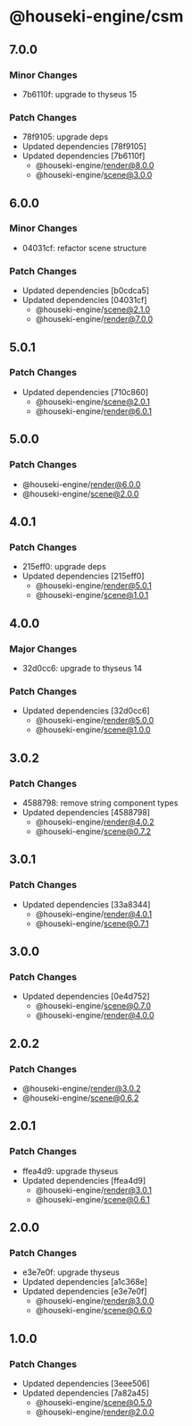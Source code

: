 # @houseki-engine/csm

## 7.0.0

### Minor Changes

- 7b6110f: upgrade to thyseus 15

### Patch Changes

- 78f9105: upgrade deps
- Updated dependencies [78f9105]
- Updated dependencies [7b6110f]
  - @houseki-engine/render@8.0.0
  - @houseki-engine/scene@3.0.0

## 6.0.0

### Minor Changes

- 04031cf: refactor scene structure

### Patch Changes

- Updated dependencies [b0cdca5]
- Updated dependencies [04031cf]
  - @houseki-engine/scene@2.1.0
  - @houseki-engine/render@7.0.0

## 5.0.1

### Patch Changes

- Updated dependencies [710c860]
  - @houseki-engine/scene@2.0.1
  - @houseki-engine/render@6.0.1

## 5.0.0

### Patch Changes

- @houseki-engine/render@6.0.0
- @houseki-engine/scene@2.0.0

## 4.0.1

### Patch Changes

- 215eff0: upgrade deps
- Updated dependencies [215eff0]
  - @houseki-engine/render@5.0.1
  - @houseki-engine/scene@1.0.1

## 4.0.0

### Major Changes

- 32d0cc6: upgrade to thyseus 14

### Patch Changes

- Updated dependencies [32d0cc6]
  - @houseki-engine/render@5.0.0
  - @houseki-engine/scene@1.0.0

## 3.0.2

### Patch Changes

- 4588798: remove string component types
- Updated dependencies [4588798]
  - @houseki-engine/render@4.0.2
  - @houseki-engine/scene@0.7.2

## 3.0.1

### Patch Changes

- Updated dependencies [33a8344]
  - @houseki-engine/render@4.0.1
  - @houseki-engine/scene@0.7.1

## 3.0.0

### Patch Changes

- Updated dependencies [0e4d752]
  - @houseki-engine/scene@0.7.0
  - @houseki-engine/render@4.0.0

## 2.0.2

### Patch Changes

- @houseki-engine/render@3.0.2
- @houseki-engine/scene@0.6.2

## 2.0.1

### Patch Changes

- ffea4d9: upgrade thyseus
- Updated dependencies [ffea4d9]
  - @houseki-engine/render@3.0.1
  - @houseki-engine/scene@0.6.1

## 2.0.0

### Patch Changes

- e3e7e0f: upgrade thyseus
- Updated dependencies [a1c368e]
- Updated dependencies [e3e7e0f]
  - @houseki-engine/render@3.0.0
  - @houseki-engine/scene@0.6.0

## 1.0.0

### Patch Changes

- Updated dependencies [3eee506]
- Updated dependencies [7a82a45]
  - @houseki-engine/scene@0.5.0
  - @houseki-engine/render@2.0.0

